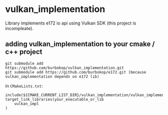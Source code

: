 # vulkan_implementation
Library implements e172 io api using Vulkan SDK (this project is incompleate).

## adding vulkan_implementation to your cmake / c++ project
```
git submodule add https://github.com/burbokop/vulkan_implementation.git
git submodule add https://github.com/burbokop/e172.git (because vulkan_implementation depends on e172 lib)
```
in `CMakeLists.txt`:
```
include(${CMAKE_CURRENT_LIST_DIR}/vulkan_implementation/vulkan_implementation.cmake)
target_link_libraries(your_executable_or_lib
    vulkan_impl
)
```
